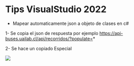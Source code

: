 # Tips VisualStudio 2022

- Mapear automaticamente json a objeto de clases en c#

1- Se copia el json de respuesta por ejemplo https://api-buses.uailab.cl/api/recorridos/?populate=*

2- Se hace un copiado Especial

<img src="https://raw.githubusercontent.com/sebarach/documentacion-scharp/main/images/visualstudio1.png">